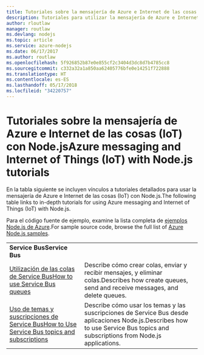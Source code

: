 ```yaml
---
title: Tutoriales sobre la mensajería de Azure e Internet de las cosas (IoT) con Node.js
description: Tutoriales para utilizar la mensajería de Azure e Internet de las cosas (IoT) con Node.js
author: rloutlaw
manager: routlaw
ms.devlang: nodejs
ms.topic: article
ms.service: azure-nodejs
ms.date: 06/17/2017
ms.author: routlaw
ms.openlocfilehash: 5f926852b87e0e855cf2c3404d3dc8d7b4785cc8
ms.sourcegitcommit: c332a32a1a850aa62405776bfe0e14251f722888
ms.translationtype: HT
ms.contentlocale: es-ES
ms.lasthandoff: 05/17/2018
ms.locfileid: "34220757"
---
```

# <a name="azure-messaging-and-internet-of-things-iot-with-nodejs-tutorials"></a><span data-ttu-id="833b4-103">Tutoriales sobre la mensajería de Azure e Internet de las cosas (IoT) con Node.js</span><span class="sxs-lookup"><span data-stu-id="833b4-103">Azure messaging and Internet of Things (IoT) with Node.js tutorials</span></span>

<span data-ttu-id="833b4-104">En la tabla siguiente se incluyen vínculos a tutoriales detallados para usar la mensajería de Azure e Internet de las cosas (IoT) con Node.js.</span><span class="sxs-lookup"><span data-stu-id="833b4-104">The following table links to in-depth tutorials for using Azure messaging and Internet of Things (IoT) with Node.js.</span></span>

<span data-ttu-id="833b4-105">Para el código fuente de ejemplo, examine la lista completa de [ejemplos Node.js de Azure](https://azure.microsoft.com/resources/samples/?term=nodejs).</span><span class="sxs-lookup"><span data-stu-id="833b4-105">For sample source code, browse the full list of [Azure Node.js samples](https://azure.microsoft.com/resources/samples/?term=nodejs).</span></span>

| | |
|---|---|
| <span data-ttu-id="833b4-106">**Service Bus**</span><span class="sxs-lookup"><span data-stu-id="833b4-106">**Service Bus**</span></span> ||
| [<span data-ttu-id="833b4-107">Utilización de las colas de Service Bus</span><span class="sxs-lookup"><span data-stu-id="833b4-107">How to use Service Bus queues</span></span>](http://docs.microsoft.com/azure/service-bus-messaging/service-bus-nodejs-how-to-use-queues?toc=/azure/node/toc.json&bc=/azure/node/toc.json) | <span data-ttu-id="833b4-108">Describe cómo crear colas, enviar y recibir mensajes, y eliminar colas.</span><span class="sxs-lookup"><span data-stu-id="833b4-108">Describes how create queues, send and receive messages, and delete queues.</span></span> |
| [<span data-ttu-id="833b4-109">Uso de temas y suscripciones de Service Bus</span><span class="sxs-lookup"><span data-stu-id="833b4-109">How to Use Service Bus topics and subscriptions</span></span>](http://docs.microsoft.com/azure/service-bus-messaging/service-bus-nodejs-how-to-use-topics-subscriptions?toc=/azure/node/toc.json&bc=/azure/node/toc.json) | <span data-ttu-id="833b4-110">Describe cómo usar los temas y las suscripciones de Service Bus desde aplicaciones Node.js.</span><span class="sxs-lookup"><span data-stu-id="833b4-110">Describes how to use Service Bus topics and subscriptions from Node.js applications.</span></span> |
